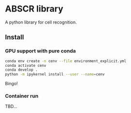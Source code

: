 # ABSCR library
A python library for cell recognition.

## Install

### GPU support with pure conda

```bash
conda env create -n cenv --file environment_explicit.yml
conda activate cenv
conda develop .
python -m ipykernel install --user --name=cenv
```

Bingo!

### Container run

TBD...
